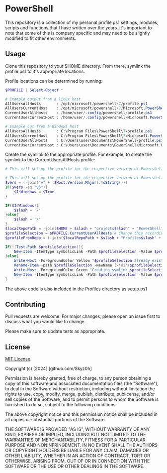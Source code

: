 # PowerShell

This repository is a collection of my personal profile.ps1 settings, modules, scripts and functions that I have written over the years. It's important to note that some of this is company specific and may need to be slightly modified to fit other environments.

## Usage

Clone this repository to your $HOME directory. From there, symlink the profile.ps1 to it's appropriate locations. 

Profile locations can be determined by running:
```powershell
$PROFILE | Select-Object *  

# Example output from a linux host
AllUsersAllHosts       : /opt/microsoft/powershell/7/profile.ps1
AllUsersCurrentHost    : /opt/microsoft/powershell/7/Microsoft.PowerShell_profile.ps1
CurrentUserAllHosts    : /home/user/.config/powershell/profile.ps1
CurrentUserCurrentHost : /home/user/.config/powershell/Microsoft.PowerShell_profile.ps1

# Example out from a Windows host
AllUsersAllHosts       : C:\Program Files\PowerShell\7\profile.ps1
AllUsersCurrentHost    : C:\Program Files\PowerShell\7\Microsoft.PowerShell_profile.ps1
CurrentUserAllHosts    : C:\Users\user\Documents\PowerShell\profile.ps1
CurrentUserCurrentHost : C:\Users\user\Documents\PowerShell\Microsoft.PowerShell_profile.ps1
```

Create the symlink to the appropriate profile. For example, to create the symlink to the CurrentUsersAllHosts profile:
```powershell
# This will set up the profile for the respective version of Powershell you're using

# This will set up the profile for the respective version of Powershell you're using
$vers = (-join("v" + ($Host.Version.Major).ToString()))
IF($vers -eq "v5"){
	$IsWindows = $True
}

IF($IsWindows){
    $slash = '\'
}else{
    $slash = '/'
}
$localRepoPath = -join($HOME + $slash + "projects$slash" + "PowerShell") # $localRepoPath is the filepath where you cloned this repo. 
$profileSelection = $PROFILE.CurrentUserAllHosts # Change this accordingly. I typically use CurrentUserAllHosts
$profileFromRepo = (-join($localRepoPath + $slash + "Profiles$slash" + "profile.ps1"))

IF(!(Test-Path $profileSelection)){
    New-Item -ItemType SymbolicLink -Path $profileSelection -Value $profileFromRepo -Force
}else{
    Write-Host -ForegroundColor Yellow "$profileSelection already exists. Creating Backup..."
    Rename-Item -path $profileSelection -NewName (-join($profileSelection + ".bak"))
    Write-Host -ForegroundColor Green "Creating symlink $profileSelection ..."
    New-Item -ItemType SymbolicLink -Path $profileSelection -Value $profileFromRepo -Force
}
```
The above code is also included in the Profiles directory as setup.ps1



## Contributing

Pull requests are welcome. For major changes, please open an issue first
to discuss what you would like to change.

Please make sure to update tests as appropriate.

## License

[MIT License](https://choosealicense.com/licenses/mit/)


Copyright (c) [2024] [github.com/Skyz0h]

Permission is hereby granted, free of charge, to any person obtaining a copy
of this software and associated documentation files (the "Software"), to deal
in the Software without restriction, including without limitation the rights
to use, copy, modify, merge, publish, distribute, sublicense, and/or sell
copies of the Software, and to permit persons to whom the Software is
furnished to do so, subject to the following conditions:

The above copyright notice and this permission notice shall be included in all
copies or substantial portions of the Software.

THE SOFTWARE IS PROVIDED "AS IS", WITHOUT WARRANTY OF ANY KIND, EXPRESS OR
IMPLIED, INCLUDING BUT NOT LIMITED TO THE WARRANTIES OF MERCHANTABILITY,
FITNESS FOR A PARTICULAR PURPOSE AND NONINFRINGEMENT. IN NO EVENT SHALL THE
AUTHORS OR COPYRIGHT HOLDERS BE LIABLE FOR ANY CLAIM, DAMAGES OR OTHER
LIABILITY, WHETHER IN AN ACTION OF CONTRACT, TORT OR OTHERWISE, ARISING FROM,
OUT OF OR IN CONNECTION WITH THE SOFTWARE OR THE USE OR OTHER DEALINGS IN THE
SOFTWARE.
